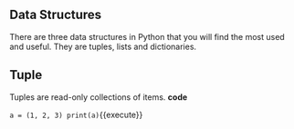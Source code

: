 ## Data Structures
There are three data structures in Python that you will find the most used and useful. They are tuples, lists and dictionaries.

## Tuple
Tuples are read-only collections of items.
**code**

`a = (1, 2, 3)
print(a)`{{execute}}